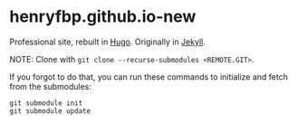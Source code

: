 # henryfbp.github.io-new

Professional site, rebuilt in [Hugo](https://gohugo.io/). Originally in [Jekyll](https://jekyllrb.com/).

NOTE: Clone with `git clone --recurse-submodules <REMOTE.GIT>`.

If you forgot to do that, you can run these commands to initialize and fetch from the submodules:

    git submodule init
    git submodule update
